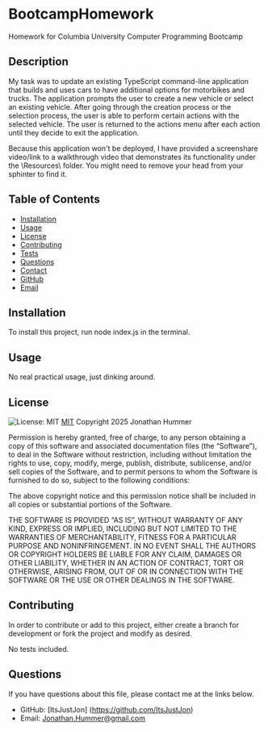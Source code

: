 # BootcampHomework
Homework for Columbia University Computer Programming Bootcamp

## Description

My task was to update an existing TypeScript command-line application that builds and uses cars to have additional options for motorbikes and trucks. The application prompts the user to create a new vehicle or select an existing vehicle. After going through the creation process or the selection process, the user is able to perform certain actions with the selected vehicle. The user is returned to the actions menu after each action until they decide to exit the application.

Because this application won't be deployed, I have provided a screenshare video/link to a walkthrough video that demonstrates its functionality under the \Resources\ folder. You might need to remove your head from your sphinter to find it.


## Table of Contents

* [Installation](#installation)
* [Usage](#usage)
* [License](#license)
* [Contributing](#contributing)
* [Tests](#tests)
* [Questions](#questions)
* [Contact](#contact)
* [GitHub](#github)
* [Email](#email)


## Installation

To install this project, run node index.js in the terminal.


## Usage

No real practical usage, just dinking around.

## License
![License: MIT](https://img.shields.io/badge/License-MIT-yellow.svg)
[MIT](https://opensource.org/licenses/MIT)
Copyright 2025 Jonathan Hummer

Permission is hereby granted, free of charge, to any person obtaining a copy of this software and associated documentation files (the “Software”), to deal in the Software without restriction, including without limitation the rights to use, copy, modify, merge, publish, distribute, sublicense, and/or sell copies of the Software, and to permit persons to whom the Software is furnished to do so, subject to the following conditions:

The above copyright notice and this permission notice shall be included in all copies or substantial portions of the Software.

THE SOFTWARE IS PROVIDED “AS IS”, WITHOUT WARRANTY OF ANY KIND, EXPRESS OR IMPLIED, INCLUDING BUT NOT LIMITED TO THE WARRANTIES OF MERCHANTABILITY, FITNESS FOR A PARTICULAR PURPOSE AND NONINFRINGEMENT. IN NO EVENT SHALL THE AUTHORS OR COPYRIGHT HOLDERS BE LIABLE FOR ANY CLAIM, DAMAGES OR OTHER LIABILITY, WHETHER IN AN ACTION OF CONTRACT, TORT OR OTHERWISE, ARISING FROM, OUT OF OR IN CONNECTION WITH THE SOFTWARE OR THE USE OR OTHER DEALINGS IN THE SOFTWARE.


## Contributing

In order to contribute or add to this project, either create a branch for development or fork the project and modify as desired.



No tests included.


## Questions

If you have questions about this file, please contact me at the links below.

* GitHub: [ItsJustJon] (https://github.com/ItsJustJon)
* Email: Jonathan.Hummer@gmail.com

